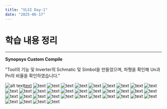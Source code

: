 ```yaml
---
title: "VLSI Day-1"
date: "2025-06-17"
---
```


# 학습 내용 정리
---

**Synopsys Custom Compile**

"Tool의 기능 및 Inverter의 Schmatic 및 Simbol을 만들었으며, 파형을 확인해 Un과 Pn의 비율을 확인하였습니다."

![alt text](<../../../assets/img/VLSI/스크린샷 2025-06-16 150820.png>)[text](post-01.md) ![text](<../../../assets/img/VLSI/스크린샷 2025-06-16 151356.png>) ![text](<../../../assets/img/VLSI/스크린샷 2025-06-16 151405.png>) ![text](<../../../assets/img/VLSI/스크린샷 2025-06-16 151428.png>) ![text](<../../../assets/img/VLSI/스크린샷 2025-06-16 151458.png>) ![text](<../../../assets/img/VLSI/스크린샷 2025-06-16 151525.png>) ![text](<../../../assets/img/VLSI/스크린샷 2025-06-16 151544.png>) ![text](<../../../assets/img/VLSI/스크린샷 2025-06-16 151607.png>) ![text](<../../../assets/img/VLSI/스크린샷 2025-06-16 151920.png>) ![text](<../../../assets/img/VLSI/스크린샷 2025-06-16 153408.png>) ![text](<../../../assets/img/VLSI/스크린샷 2025-06-16 153621.png>) ![text](<../../../assets/img/VLSI/스크린샷 2025-06-16 153957.png>) ![text](<../../../assets/img/VLSI/스크린샷 2025-06-16 154441.png>) ![text](<../../../assets/img/VLSI/스크린샷 2025-06-16 154621.png>) ![text](<../../../assets/img/VLSI/스크린샷 2025-06-16 154624.png>) ![text](<../../../assets/img/VLSI/스크린샷 2025-06-16 160344.png>) ![text](<../../../assets/img/VLSI/스크린샷 2025-06-16 160734.png>) ![text](<../../../assets/img/VLSI/스크린샷 2025-06-16 160916.png>) ![text](<../../../assets/img/VLSI/스크린샷 2025-06-16 163809.png>) ![text](<../../../assets/img/VLSI/스크린샷 2025-06-16 163816.png>) ![text](<../../../assets/img/VLSI/스크린샷 2025-06-16 163827.png>) ![text](<../../../assets/img/VLSI/스크린샷 2025-06-16 164127.png>) ![text](<../../../assets/img/VLSI/스크린샷 2025-06-16 164136.png>) ![text](<../../../assets/img/VLSI/스크린샷 2025-06-16 164350.png>) ![text](<../../../assets/img/VLSI/스크린샷 2025-06-16 164406.png>) ![text](<../../../assets/img/VLSI/스크린샷 2025-06-16 164458.png>) ![text](<../../../assets/img/VLSI/스크린샷 2025-06-16 164538.png>) ![text](<../../../assets/img/VLSI/스크린샷 2025-06-16 164554.png>) ![text](<../../../assets/img/VLSI/스크린샷 2025-06-16 164610.png>) ![text](<../../../assets/img/VLSI/스크린샷 2025-06-16 164620.png>) ![text](<../../../assets/img/VLSI/스크린샷 2025-06-16 164634.png>) ![text](<../../../assets/img/VLSI/스크린샷 2025-06-16 164658.png>) ![text](<../../../assets/img/VLSI/스크린샷 2025-06-16 164857.png>) ![text](<../../../assets/img/VLSI/스크린샷 2025-06-16 164909.png>) ![text](<../../../assets/img/VLSI/화면 캡처 2025-06-16 152203.png>) ![text](<../../../assets/img/VLSI/화면 캡처 2025-06-16 164556.png>)